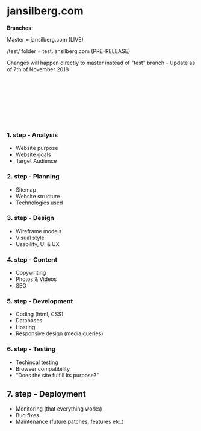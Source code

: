 # jansilberg.com



<strong>Branches:</strong>

Master = jansilberg.com (LIVE)

/test/ folder = test.jansilberg.com (PRE-RELEASE)


Changes will happen directly to master instead of "test" branch - Update as of 7th of November 2018

<br><br><br><br><br><br><br>

### 1. step - Analysis 
- Website purpose
- Website goals
- Target Audience

### 2. step - Planning
- Sitemap
- Website structure
- Technologies used

### 3. step - Design
- Wireframe models
- Visual style
- Usability, UI & UX

### 4. step - Content
- Copywriting
- Photos & Videos
- SEO

### 5. step - Development
- Coding (html, CSS)
- Databases
- Hosting
- Responsive design (media queries)

### 6. step - Testing
- Techincal testing
- Browser compatibility
- "Does the site fulfill its purpose?"

## 7. step - Deployment
- Monitoring (that everything works)
- Bug fixes
- Maintenance (future patches, features etc.)
